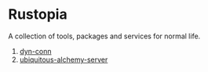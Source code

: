 # Rustopia

A collection of tools, packages and services for normal life.

1. [dyn-conn](./dyn-conn/README.md)
1. [ubiquitous-alchemy-server](./ubiquitous-alchemy-server/README.md)
